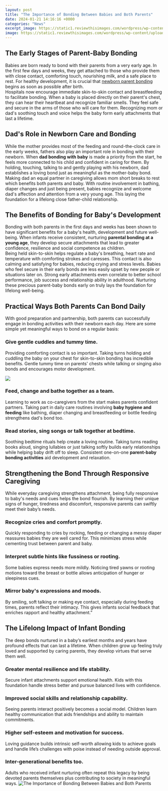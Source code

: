 ```yaml
---
layout: post
title: "The Importance of Bonding Between Babies and Both Parents"
date: 2024-01-21 14:16:16 +0000
categories: "News"
excerpt_image: https://static1.reviewthisimages.com/wordpress/wp-content/uploads/2020/02/babyBrainBond-e1580739798781.jpg
image: https://static1.reviewthisimages.com/wordpress/wp-content/uploads/2020/02/babyBrainBond-e1580739798781.jpg
---
```


## The Early Stages of Parent-Baby Bonding  
Babies are born ready to bond with their parents from a very early age. In the first few days and weeks, they get attached to those who provide them with close contact, comforting touch, nourishing milk, and a safe place to rest. For healthy development, it is crucial that [newborn parent bonding](https://store.fi.io.vn/chihuahuas-is-my-valentine-funny-valentines-day-heart-dog-172-chihuahua-dog) begins as soon as possible after birth.  
Hospitals now encourage immediate skin-to-skin contact and breastfeeding to facilitate bonding. When a baby is placed directly on their parent's chest, they can hear their heartbeat and recognize familiar smells. They feel safe and secure in the arms of those who will care for them. Recognizing mom or dad's soothing touch and voice helps the baby form early attachments that last a lifetime.
## Dad's Role in Newborn Care and Bonding
While the mother provides most of the feeding and round-the-clock care in the early weeks, fathers also play an important role in bonding with their newborn. When **dad bonding with baby** is made a priority from the start, he feels more connected to his child and confident in caring for them. By holding, touching, talking to and gently playing with his newborn, dad establishes a loving bond just as meaningful as the mother-baby bond.  
Making dad an equal partner in caregiving allows mom short breaks to rest which benefits both parents and baby. With  routine involvement in bathing, diaper changes and just being present, babies recognize and welcome dad's affection and attention from a very young age. This laying the foundation for a lifelong close father-child relationship.  
## The Benefits of Bonding for Baby's Development
Bonding with both parents in the first days and weeks has been shown to have significant benefits for a baby's health, development and future well-being. When infants receive consistent, nurturing **parental bonding at a young age**, they develop secure attachments that lead to greater confidence, resilience and social competence as children.  
Being held skin-to-skin helps regulate a baby's breathing, heart rate and temperature with comforting strokes and caresses. This contact is also calming and satisfying for babies, reducing crying and stress levels. Babies who feel secure in their early bonds are less easily upset by new people or situations later on. Strong early attachments even correlate to better school performance, job success and relationship ability in adulthood. Nurturing these precious parent-baby bonds early on truly lays the foundation for lifelong well-being.      
## Practical Ways Both Parents Can Bond Daily
With good preparation and partnership, both parents can successfully engage in bonding activities with their newborn each day. Here are some simple yet meaningful ways to bond on a regular basis:
### Give gentle cuddles and tummy time.  
Providing comforting contact is so important. Taking turns holding and cuddling the baby on your chest for skin-to-skin bonding has incredible benefits. Gentle tummy time on parents' chests while talking or singing also bonds and encourages motor development. 

![](https://raisingchildren.net.au/__data/assets/image/0032/47939/attachment.jpg)
### Feed, change and bathe together as a team.    
Learning to work as co-caregivers from the start makes parents confident partners. Taking part in daily care routines involving **baby hygiene and feeding** like bathing, diaper changing and breastfeeding or bottle feeding strengthens dad's bond too.  
### Read stories, sing songs or talk together at bedtime.  
Soothing bedtime rituals help create a loving routine. Taking turns reading books aloud, singing lullabies or just talking softly builds early relationships while helping baby drift off to sleep. Consistent one-on-one **parent-baby bonding activities** aid development and relaxation.
## Strengthening the Bond Through Responsive Caregiving
While everyday caregiving strengthens attachment, being fully responsive to baby's needs and cues helps the bond flourish. By learning their unique signs of hunger, tiredness and discomfort, responsive parents can swiftly meet their baby’s needs. 
### Recognize cries and comfort promptly.  
Quickly responding to cries by rocking, feeding or changing a messy diaper reassures babies they are well cared for. This minimizes stress while cementing trust between parent and baby.
### Interpret subtle hints like fussiness or rooting.    
Some babies express needs more mildly. Noticing tired yawns or rooting motions toward the breast or bottle allows anticipation of hunger or sleepiness cues.  
### Mirror baby's expressions and moods.  
By smiling, soft talking or making eye contact, especially during feeding times, parents reflect their intimacy. This gives infants social feedback that enriches rapport and healthy attachment.”
## The Lifelong Impact of Infant Bonding
The deep bonds nurtured in a baby’s earliest months and years have profound effects that can last a lifetime. When children grow up feeling truly loved and supported by caring parents, they develop virtues that serve them well.
### Greater mental resilience and life stability.
Secure infant attachments support emotional health. Kids with this foundation handle stress better and pursue balanced lives with confidence. 
### Improved social skills and relationship capability. 
Seeing parents interact positively becomes a social model. Children learn healthy communication that aids friendships and ability to maintain commitments. 
### Higher self-esteem and motivation for success.
Loving guidance builds intrinsic self-worth allowing kids to achieve goals and handle life’s challenges with poise instead of needing outside approval.
### Inter-generational benefits too.
Adults who received infant nurturing often repeat this legacy by being devoted parents themselves plus contributing to society in meaningful ways.
![The Importance of Bonding Between Babies and Both Parents](https://static1.reviewthisimages.com/wordpress/wp-content/uploads/2020/02/babyBrainBond-e1580739798781.jpg)